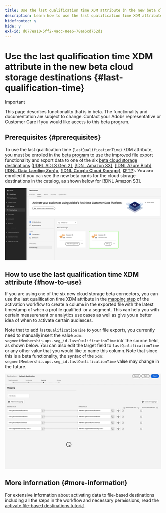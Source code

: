 ```yaml
---
title: Use the last qualification time XDM attribute in the new beta cloud storage destinations
description: Learn how to use the last qualification time XDM attribute in the new beta cloud storage destinations
hidefromtoc: y
hide: y
exl-id: d077ea10-5ff2-4acc-8ee6-78ea6cd752d1
---
```

# Use the last qualification time XDM attribute in the new beta cloud storage destinations {#last-qualification-time}

>[!IMPORTANT]
> 
>This page describes functionality that is in beta. The functionality and documentation are subject to change. Contact your Adobe representative or Customer Care if you would like access to this beta program.

## Prerequisites {#prerequisites}

To use the last qualification time (`lastQualificationTime`) XDM attribute, you must be enrolled in the [beta program](/help/release-notes/2022/october-2022.md#destinations) to use the improved file export functionality and export data to one of the six [beta cloud storage destinations](/help/release-notes/2022/october-2022.md#destinations) ([[!DNL ADLS Gen 2]](/help/destinations/catalog/cloud-storage/adls-gen2.md), [[!DNL Amazon S3]](/help/destinations/catalog/cloud-storage/amazon-s3.md), [[!DNL Azure Blob]](/help/destinations/catalog/cloud-storage/azure-blob.md), [[!DNL Data Landing Zon]e](/help/destinations/catalog/cloud-storage/data-landing-zone.md), [[!DNL Google Cloud Storage]](/help/destinations/catalog/cloud-storage/google-cloud-storage.md), [SFTP](/help/destinations/catalog/cloud-storage/sftp.md)). You are enrolled if you can see the new beta cards for the cloud storage destinations in the catalog, as shown below for [!DNL Amazon S3]. 

![Image showing the new Amazon S3 beta card](/help/destinations/assets/ui/activate-destinations/new-amazon-s3-beta-card.png)

## How to use the last qualification time XDM attribute {#how-to-use}

If you are using one of the six new cloud storage beta connectors, you can use the last qualification time XDM attribute in the [mapping step](/help/destinations/ui/activate-batch-profile-destinations.md#mapping) of the activation workflow to create a column in the exported file with the latest timestamp of when a profile qualified for a segment. This can help you with certain measurement or analytics use cases as well as give you a better idea of when to activate certain audiences. 

Note that to add `lastQualificationTime` to your file exports, you currently need to manually insert the value `xdm: segmentMembership.ups.seg_id.lastQualificationTime` into the source field, as shown below. You can also edit the target field to `lastQualificationTime` or any other value that you would like to name this column. Note that since this is a beta functionality, the syntax of the `xdm: segmentMembership.ups.seg_id.lastQualificationTime` value may change in the future.

![Screen recording showing the last qualification time XDM attribute paste into the mapping step](/help/destinations/ui/last-qualification-time.gif)

## More information {#more-information}

For extensive information about activating data to file-based destinations including all the steps in the workflow and necessary permissions, read the [activate file-based destinations tutorial](/help/destinations/ui/activate-batch-profile-destinations.md).
